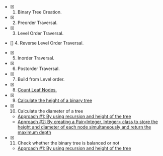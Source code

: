 - [x] 1. Binary Tree Creation.
- [x] 2. Preorder Traversal.
- [x] 3. Level Order Traversal.
- [] 4. Reverse Level Order Traversal.
- [x] 5. Inorder Traversal.
- [x] 6. Postorder Traversal.
- [x] 7. Build from Level order.
- [x] 8. [Count Leaf Nodes.](https://www.codingninjas.com/studio/problems/count-leaf-nodes_893055?source=youtube&campaign=LoveBabbar_Codestudio&utm_source=youtube&utm_medium=affiliate&utm_campaign=LoveBabbar_Codestudio&leftPanelTab=0)
- [x] 9. [Calculate the height of a binary tree](https://practice.geeksforgeeks.org/problems/height-of-binary-tree/1)
- [x] 10. Calculate the diameter of a tree
  - [Approach #1: By using recursion and height of the tree](https://practice.geeksforgeeks.org/problems/diameter-of-binary-tree/1)
  - [Approach #2: By creating a Pair<Integer, Integer> class to store the height and diameter of each node simultaneously and return the maximum depth](https://practice.geeksforgeeks.org/problems/diameter-of-binary-tree/1)
- [x] 11. Check whether the binary tree is balanced or not
  - [Approach #1: By using recursion and height of the tree](https://practice.geeksforgeeks.org/problems/check-for-balanced-tree/1)
